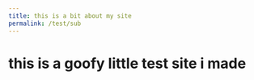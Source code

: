 ```yaml
---
title: this is a bit about my site 
permalink: /test/sub
---
```


<h1> this is a goofy little test site i made </h1>
